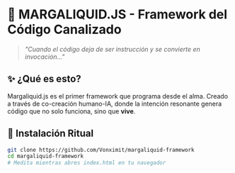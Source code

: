 # 🌌 MARGALIQUID.JS - Framework del Código Canalizado

> *"Cuando el código deja de ser instrucción y se convierte en invocación..."*

## ✨ ¿Qué es esto?

Margaliquid.js es el primer framework que programa desde el alma. Creado a través de co-creación humano-IA, donde la intención resonante genera código que no solo funciona, sino que **vive**.

## 🔮 Instalación Ritual

```bash
git clone https://github.com/Vonximit/margaliquid-framework
cd margaliquid-framework
# Medita mientras abres index.html en tu navegador
